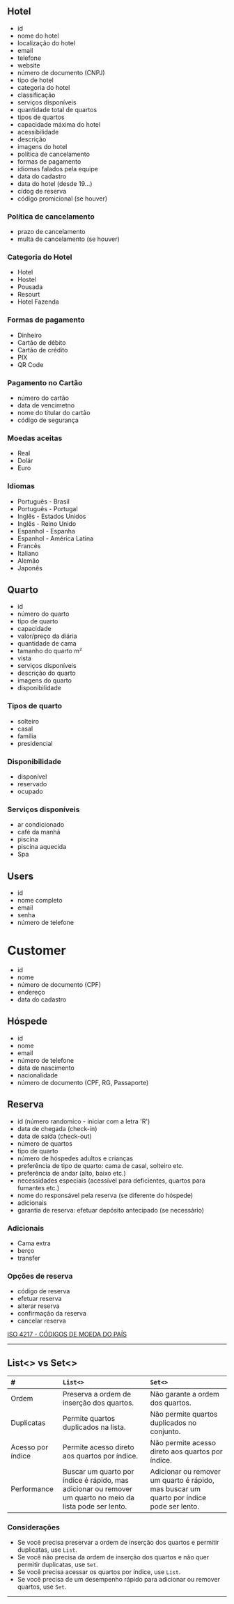 ## Hotel

- id
- nome do hotel
- localização do hotel
- email
- telefone
- website
- número de documento (CNPJ)
- tipo de hotel
- categoria do hotel
- classificação
- serviços disponíveis
- quantidade total de quartos
- tipos de quartos
- capacidade máxima do hotel
- acessibilidade
- descrição
- imagens do hotel
- política de cancelamento
- formas de pagamento
- idiomas falados pela equipe
- data do cadastro
- data do hotel (desde 19...)
- cídog de reserva
- código promicional (se houver)

### Política de cancelamento

- prazo de cancelamento
- multa de cancelamento (se houver)

### Categoria do Hotel

- Hotel
- Hostel
- Pousada
- Resourt
- Hotel Fazenda

### Formas de pagamento

- Dinheiro
- Cartão de débito
- Cartão de crédito
- PIX
- QR Code

### Pagamento no Cartão

- número do cartão
- data de vencimetno
- nome do titular do cartão
- código de segurança

### Moedas aceitas

- Real
- Dolár
- Euro

### Idiomas

- Português - Brasil
- Português - Portugal
- Inglês - Estados Unidos
- Inglês - Reino Unido
- Espanhol - Espanha
- Espanhol - América Latina
- Francês
- Italiano
- Alemão
- Japonês

## Quarto

- id
- número do quarto
- tipo de quarto
- capacidade
- valor/preço da diária
- quantidade de cama
- tamanho do quarto m²
- vista
- serviços disponíveis
- descrição do quarto
- imagens do quarto
- disponibilidade

### Tipos de quarto

- solteiro
- casal
- família
- presidencial

### Disponibilidade

- disponível
- reservado
- ocupado

### Serviços disponíveis

- ar condicionado
- café da manhã
- piscina
- piscina aquecida
- Spa

## Users

- id
- nome completo
- email
- senha
- número de telefone

# Customer

- id
- nome
- número de documento (CPF)
- endereço
- data do cadastro

## Hóspede

- id
- nome
- email
- número de telefone
- data de nascimento
- nacionalidade
- número de documento (CPF, RG, Passaporte)

## Reserva

- id (número randomico - iniciar com a letra 'R')
- data de chegada (check-in)
- data de saída (check-out)
- número de quartos
- tipo de quarto
- número de hóspedes adultos e crianças
- preferência de tipo de quarto: cama de casal, solteiro etc.
- preferência de andar (alto, baixo etc.)
- necessidades especiais (acessível para deficientes, quartos para fumantes etc.)
- nome do responsável pela reserva (se diferente do hóspede)
- adicionais
- garantia de reserva: efetuar depósito antecipado (se necessário)

### Adicionais

- Cama extra
- berço
- transfer

### Opções de reserva

- código de reserva
- efetuar reserva
- alterar reserva
- confirmação da reserva
- cancelar reserva

[ISO 4217 - CÓDIGOS DE MOEDA DO PAÍS](https://pt.iban.com/currency-codes)

---

## List<> vs Set<>

| #                 | `List<>`                                                                                                  | `Set<>`                                                                                  |
|:------------------|:----------------------------------------------------------------------------------------------------------|:-----------------------------------------------------------------------------------------|
| Ordem             | Preserva a ordem de inserção dos quartos.                                                                 | Não garante a ordem dos quartos.                                                         |
| Duplicatas        | Permite quartos duplicados na lista.                                                                      | Não permite quartos duplicados no conjunto.                                              |
| Acesso por índice | Permite acesso direto aos quartos por índice.                                                             | Não permite acesso direto aos quartos por índice.                                        |
| Performance       | Buscar um quarto por índice é rápido, mas adicionar ou remover um quarto no meio da lista pode ser lento. | Adicionar ou remover um quarto é rápido, mas buscar um quarto por índice pode ser lento. |

### Considerações

* Se você precisa preservar a ordem de inserção dos quartos e permitir duplicatas, use `List`.
* Se você não precisa da ordem de inserção dos quartos e não quer permitir duplicatas, use `Set`.
* Se você precisa acessar os quartos por índice, use `List`.
* Se você precisa de um desempenho rápido para adicionar ou remover quartos, use `Set`.

---